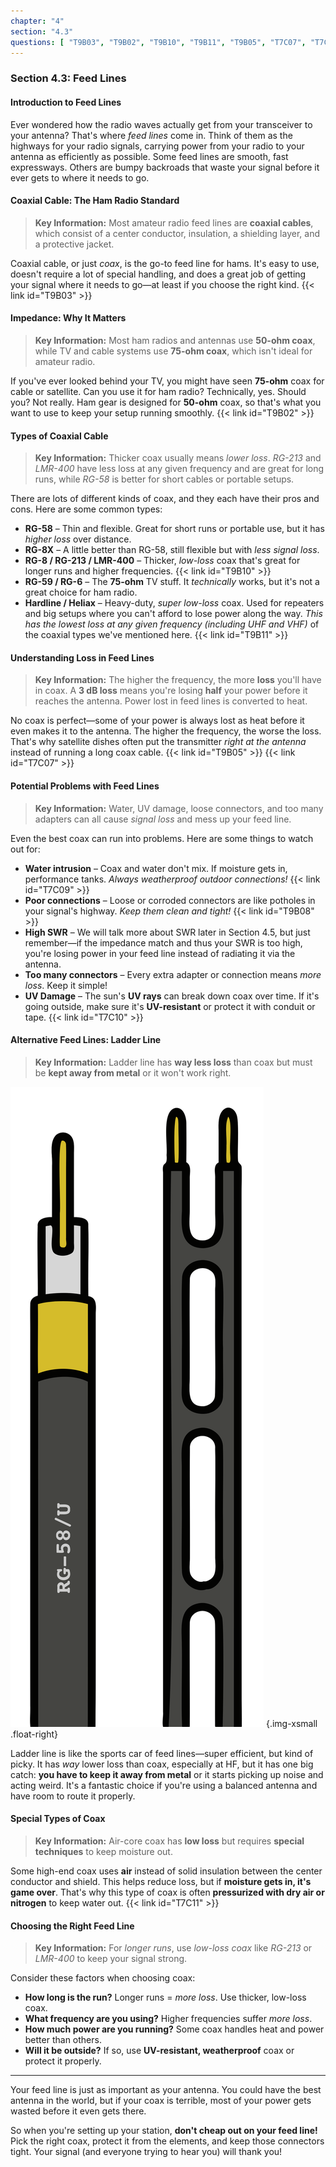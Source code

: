 ```yaml
---
chapter: "4"
section: "4.3"
questions: [ "T9B03", "T9B02", "T9B10", "T9B11", "T9B05", "T7C07", "T7C09", "T9B08", "T7C10", "T7C11" ]
---
```


### Section 4.3: Feed Lines  

#### Introduction to Feed Lines  
Ever wondered how the radio waves actually get from your transceiver to your antenna? That's where *feed lines* come in. Think of them as the highways for your radio signals, carrying power from your radio to your antenna as efficiently as possible. Some feed lines are smooth, fast expressways. Others are bumpy backroads that waste your signal before it ever gets to where it needs to go.

#### Coaxial Cable: The Ham Radio Standard  

> **Key Information:** Most amateur radio feed lines are **coaxial cables**, which consist of a center conductor, insulation, a shielding layer, and a protective jacket.

Coaxial cable, or just *coax*, is the go-to feed line for hams. It's easy to use, doesn't require a lot of special handling, and does a great job of getting your signal where it needs to go—at least if you choose the right kind. {{< link id="T9B03" >}}

#### Impedance: Why It Matters  

> **Key Information:** Most ham radios and antennas use **50-ohm coax**, while TV and cable systems use **75-ohm coax**, which isn't ideal for amateur radio.

If you've ever looked behind your TV, you might have seen **75-ohm** coax for cable or satellite. Can you use it for ham radio? Technically, yes. Should you? Not really. Ham gear is designed for **50-ohm** coax, so that's what you want to use to keep your setup running smoothly. {{< link id="T9B02" >}}

#### Types of Coaxial Cable  

> **Key Information:** Thicker coax usually means *lower loss*. *RG-213* and *LMR-400* have less loss at any given frequency and are great for long runs, while *RG-58* is better for short cables or portable setups.

There are lots of different kinds of coax, and they each have their pros and cons. Here are some common types:  

- **RG-58** – Thin and flexible. Great for short runs or portable use, but it has *higher loss* over distance.  
- **RG-8X** – A little better than RG-58, still flexible but with *less signal loss*.  
- **RG-8 / RG-213 / LMR-400** – Thicker, *low-loss* coax that's great for longer runs and higher frequencies. {{< link id="T9B10" >}}
- **RG-59 / RG-6** – The **75-ohm** TV stuff. It *technically* works, but it's not a great choice for ham radio.  
- **Hardline / Heliax** – Heavy-duty, *super low-loss* coax. Used for repeaters and big setups where you can't afford to lose power along the way. *This has the lowest loss at *any* given frequency (including UHF and VHF)* of the coaxial types we've mentioned here. {{< link id="T9B11" >}}

#### Understanding Loss in Feed Lines  
> **Key Information:** The higher the frequency, the more **loss** you'll have in coax. A **3 dB loss** means you're losing **half** your power before it reaches the antenna. Power lost in feed lines is converted to heat.

No coax is perfect—some of your power is always lost as heat before it even makes it to the antenna. The higher the frequency, the worse the loss. That's why satellite dishes often put the transmitter *right at the antenna* instead of running a long coax cable. {{< link id="T9B05" >}} {{< link id="T7C07" >}}

#### Potential Problems with Feed Lines  
> **Key Information:** Water, UV damage, loose connectors, and too many adapters can all cause *signal loss* and mess up your feed line.

Even the best coax can run into problems. Here are some things to watch out for:  

- **Water intrusion** – Coax and water don't mix. If moisture gets in, performance tanks. *Always weatherproof outdoor connections!* {{< link id="T7C09" >}}
- **Poor connections** – Loose or corroded connectors are like potholes in your signal's highway. *Keep them clean and tight!* {{< link id="T9B08" >}}
- **High SWR** – We will talk more about SWR later in Section 4.5, but just remember—if the impedance match and thus your SWR is too high, you're losing power in your feed line instead of radiating it via the antenna.
- **Too many connectors** – Every extra adapter or connection means *more loss*. Keep it simple!  
- **UV Damage** – The sun's **UV rays** can break down coax over time. If it's going outside, make sure it's **UV-resistant** or protect it with conduit or tape. {{< link id="T7C10" >}}

#### Alternative Feed Lines: Ladder Line

> **Key Information:** Ladder line has **way less loss** than coax but must be **kept away from metal** or it won't work right.

![illustration of coax and ladder line side by side; the coax is labeled "RG-58/U"](../../../images/illus/feedline.svg)
{.img-xsmall .float-right}

Ladder line is like the sports car of feed lines—super efficient, but kind of picky. It has *way* lower loss than coax, especially at HF, but it has one big catch: **you have to keep it away from metal** or it starts picking up noise and acting weird. It's a fantastic choice if you're using a balanced antenna and have room to route it properly.

#### Special Types of Coax  
> **Key Information:** Air-core coax has **low loss** but requires **special techniques** to keep moisture out.

Some high-end coax uses **air** instead of solid insulation between the center conductor and shield. This helps reduce loss, but if **moisture gets in, it's game over**. That's why this type of coax is often **pressurized with dry air or nitrogen** to keep water out. {{< link id="T7C11" >}}

#### Choosing the Right Feed Line 

> **Key Information:** For *longer runs*, use *low-loss coax* like *RG-213* or *LMR-400* to keep your signal strong.

Consider these factors when choosing coax:  
- **How long is the run?** Longer runs = *more loss*. Use thicker, low-loss coax.  
- **What frequency are you using?** Higher frequencies suffer *more loss*.  
- **How much power are you running?** Some coax handles heat and power better than others.  
- **Will it be outside?** If so, use **UV-resistant, weatherproof** coax or protect it properly.  

---

Your feed line is just as important as your antenna. You could have the best antenna in the world, but if your coax is terrible, most of your power gets wasted before it even gets there.  

So when you're setting up your station, **don't cheap out on your feed line!** Pick the right coax, protect it from the elements, and keep those connectors tight. Your signal (and everyone trying to hear you) will thank you!
